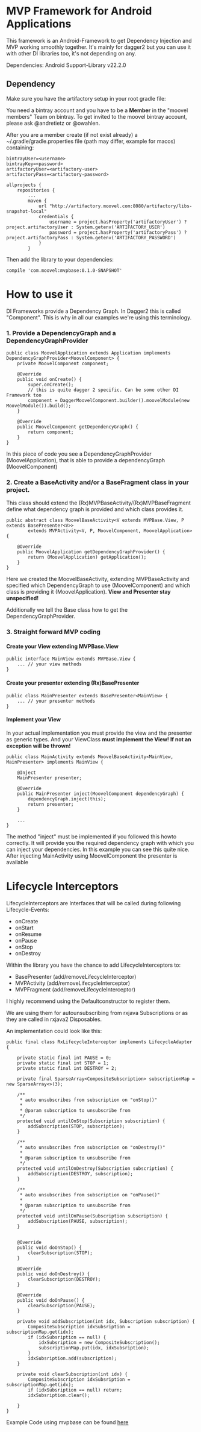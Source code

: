# MVP Framework for Android Applications

This framework is an Android-Framework to get Dependency Injection and MVP working smoothly together. It's mainly for
dagger2 but you can use it with other DI libraries too, it's not depending on any.

Dependencies:
Android Support-Library v22.2.0

## Dependency

Make sure you have the artifactory setup in your root gradle file:

You need a bintray account and you have to be a **Member** in the "moovel members" Team on bintray. To get invited to the moovel bintray account, please ask @andretietz or @owahlen.

After you are a member create (if not exist already) a ~/.gradle/gradle.properties file (path may differ, example for macos) containing:

    bintrayUser=<username>
    bintrayKey=<password>
    artifactoryUser=<artifactory-user>
    artifactoryPass=<artifactory-password>

```
allprojects {
    repositories {
        ...
        maven {
            url "http://artifactory.moovel.com:8080/artifactory/libs-snapshot-local"
            credentials {
                username = project.hasProperty('artifactoryUser') ? project.artifactoryUser : System.getenv('ARTIFACTORY_USER')
                password = project.hasProperty('artifactoryPass') ? project.artifactoryPass : System.getenv('ARTIFACTORY_PASSWORD')
            }
        }
```

Then add the library to your dependencies:
```
compile 'com.moovel:mvpbase:0.1.0-SNAPSHOT'
```

# How to use it
DI Frameworks provide a Dependency Graph. In Dagger2 this is called "Component". This is why in all our examples we're
using this terminology.

### 1. Provide a DependencyGraph and a DependencyGraphProvider

```
public class MoovelApplication extends Application implements DependencyGraphProvider<MoovelComponent> {
    private MoovelComponent component;

    @Override
    public void onCreate() {
        super.onCreate();
        // this is quite dagger 2 specific. Can be some other DI Framework too
        component = DaggerMoovelComponent.builder().moovelModule(new MoovelModule()).build();
    }

    @Override
    public MoovelComponent getDependencyGraph() {
        return component;
    }
}
```

In this piece of code you see a DependencyGraphProvider (MoovelApplication), that is able to provide a dependencyGraph
(MoovelComponent)

### 2. Create a BaseActivity and/or a BaseFragment class in your project.
This class should extend the (Rx)MVPBaseActivity/(Rx)MVPBaseFragment define what dependency graph is provided and which
class provides it.

```
public abstract class MoovelBaseActivity<V extends MVPBase.View, P extends BasePresenter<V>>
        extends MVPActivity<V, P, MoovelComponent, MoovelApplication> {

    @Override
    public MoovelApplication getDependencyGraphProvider() {
        return (MoovelApplication) getApplication();
    }
}
```

Here we created the MoovelBaseActivity, extending MVPBaseActivity and specified which DependencyGraph to
use (MoovelComponent) and which class is providing it (MoovelApplication). **View and Presenter stay unspecified!**

Additionally we tell the Base class how to get the DependencyGraphProvider.

### 3. Straight forward MVP coding

#### Create your View extending MVPBase.View
```
public interface MainView extends MVPBase.View {
    ... // your view methods
}
```
#### Create your presenter extending (Rx)BasePresenter<view>
```
public class MainPresenter extends BasePresenter<MainView> {
    ... // your presenter methods
}
```
#### Implement your View
In your actual implementation you must provide the view and the presenter as generic types.
And your ViewClass **must implement the View! If not an exception will be thrown!**
```
public class MainActivity extends MoovelBaseActivity<MainView, MainPresenter> implements MainView {

    @Inject
    MainPresenter presenter;

    @Override
    public MainPresenter inject(MoovelComponent dependencyGraph) {
        dependencyGraph.inject(this);
        return presenter;
    }

    ...
}
```
The method "inject" must be implemented if you followed this howto correctly. It will provide you the required
dependency graph with which you can inject your dependencies.
In this example you can see this quite nice. After injecting MainActivity using MoovelComponent the presenter is available


# Lifecycle Interceptors

LifecycleInterceptors are Interfaces that will be called during following Lifecycle-Events:

* onCreate
* onStart
* onResume
* onPause
* onStop
* onDestroy

Within the library you have the chance to add LifecycleInterceptors to:
 * BasePresenter (add/removeLifecycleInterceptor)
 * MVPActivity (add/removeLifecycleInterceptor)
 * MVPFragment (add/removeLifecycleInterceptor)

I highly recommend using the Defaultconstructor to register them.

We are using them for autounsubscribing from rxjava Subscriptions or as they are called in rxjava2 Disposables.

An implementation could look like this:

```
public final class RxLifecycleInterceptor implements LifecycleAdapter {

    private static final int PAUSE = 0;
    private static final int STOP = 1;
    private static final int DESTROY = 2;

    private final SparseArray<CompositeSubscription> subscriptionMap = new SparseArray<>(3);

    /**
     * auto unsubscribes from subscription on "onStop()"
     *
     * @param subscription to unsubscribe from
     */
    protected void untilOnStop(Subscription subscription) {
        addSubscription(STOP, subscription);
    }

    /**
     * auto unsubscribes from subscription on "onDestroy()"
     *
     * @param subscription to unsubscribe from
     */
    protected void untilOnDestroy(Subscription subscription) {
        addSubscription(DESTROY, subscription);
    }

    /**
     * auto unsubscribes from subscription on "onPause()"
     *
     * @param subscription to unsubscribe from
     */
    protected void untilOnPause(Subscription subscription) {
        addSubscription(PAUSE, subscription);
    }


    @Override
    public void doOnStop() {
        clearSubscription(STOP);
    }

    @Override
    public void doOnDestroy() {
        clearSubscription(DESTROY);
    }

    @Override
    public void doOnPause() {
        clearSubscription(PAUSE);
    }

    private void addSubscription(int idx, Subscription subscription) {
        CompositeSubscription idxSubsription = subscriptionMap.get(idx);
        if (idxSubsription == null) {
            idxSubsription = new CompositeSubscription();
            subscriptionMap.put(idx, idxSubsription);
        }
        idxSubsription.add(subscription);
    }

    private void clearSubscription(int idx) {
        CompositeSubscription idxSubsription = subscriptionMap.get(idx);
        if (idxSubsription == null) return;
        idxSubsription.clear();

    }
}

```


Example Code using mvpbase can be found [here](https://github.com/moovel/android-mvp/blob/master/app/src/main/java/com/moovel/mvpbase/demo/screens/main/MainActivity.java)